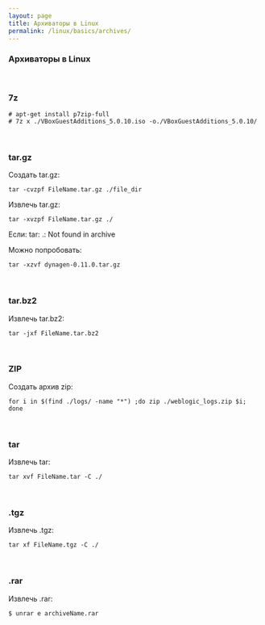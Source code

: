 ```yaml
---
layout: page
title: Архиваторы в Linux
permalink: /linux/basics/archives/
---
```


### Архиваторы в Linux

<br/>

### 7z

    # apt-get install p7zip-full
    # 7z x ./VBoxGuestAdditions_5.0.10.iso -o./VBoxGuestAdditions_5.0.10/


<br/>

### tar.gz

Создать tar.gz:

    tar -cvzpf FileName.tar.gz ./file_dir

Извлечь tar.gz:

    tar -xvzpf FileName.tar.gz ./

Если:
tar: .: Not found in archive

Можно попробовать:

    tar -xzvf dynagen-0.11.0.tar.gz



<br/>

### tar.bz2

Извлечь tar.bz2:

    tar -jxf FileName.tar.bz2


<br/>

### ZIP

Создать архив zip:

    for i in $(find ./logs/ -name "*") ;do zip ./weblogic_logs.zip $i; done

<br/>

### tar

Извлечь tar:

    tar xvf FileName.tar -C ./


<br/>

### .tgz

Извлечь .tgz:

    tar xf FileName.tgz -C ./



<br/>

### .rar

Извлечь .rar:

    $ unrar e archiveName.rar
